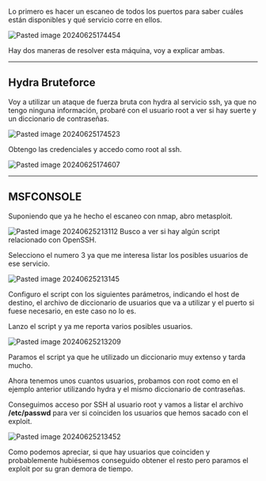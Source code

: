 Lo primero es hacer un escaneo de todos los puertos para saber cuáles están disponibles y qué servicio corre en ellos.

![Pasted image 20240625174454](https://github.com/user-attachments/assets/ed997ca5-5f1c-4400-961e-9d2e4979bf13)

Hay dos maneras de resolver esta máquina, voy a explicar ambas.

---
## Hydra Bruteforce
Voy a utilizar un ataque de fuerza bruta con hydra al servicio ssh, ya que no tengo ninguna información, probaré con el usuario root a ver si hay suerte y un diccionario de contraseñas.

![Pasted image 20240625174523](https://github.com/user-attachments/assets/c8d4f875-2fc5-4acb-a0dd-5c1f3e2a492d)

Obtengo las credenciales y accedo como root al ssh.

![Pasted image 20240625174607](https://github.com/user-attachments/assets/9c77890b-f9c9-4878-baa7-f57ebe535df9)

---
## MSFCONSOLE
Suponiendo que ya he hecho el escaneo con nmap, abro metasploit.

![Pasted image 20240625213112](https://github.com/user-attachments/assets/26459af2-b63f-42c6-9bf0-7593588a740b)
Busco a ver si hay algún script relacionado con OpenSSH.

Selecciono el numero 3 ya que me interesa listar los posibles usuarios de ese servicio.

![Pasted image 20240625213145](https://github.com/user-attachments/assets/b62a790e-e084-4100-8014-4f602516e92c)

Configuro el script con los siguientes parámetros, indicando el host de destino, el archivo de diccionario de usuarios que va a utilizar y el puerto si fuese necesario, en este caso no lo es.

Lanzo el script y ya me reporta varios posibles usuarios.

![Pasted image 20240625213209](https://github.com/user-attachments/assets/90b977e6-124b-43a0-b0d3-206f4ed5e292)

Paramos el script ya que he utilizado un diccionario muy extenso y tarda mucho.

Ahora tenemos unos cuantos usuarios, probamos con root como en el ejemplo anterior utilizando hydra y el mismo diccionario de contraseñas.

Conseguimos acceso por SSH al usuario root y vamos a listar el archivo **/etc/passwd** para ver si coinciden los usuarios que hemos sacado con el exploit.

![Pasted image 20240625213452](https://github.com/user-attachments/assets/81b703e1-a601-4a19-8dee-2597109020a3)

Como podemos apreciar, si que hay usuarios que coinciden y probablemente hubiésemos conseguido obtener el resto pero paramos el exploit por su gran demora de tiempo.

